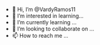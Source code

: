 - 👋 Hi, I’m @VardyRamos11
- 👀 I’m interested in learning...
- 🌱 I’m currently learning ...
- 💞️ I’m looking to collaborate on ...
- 📫 How to reach me ...

<!---
VardyRamos11/VardyRamos11 is a ✨ special ✨ repository because its `README.md` (this file) appears on your GitHub profile.
You can click the Preview link to take a look at your changes.
--->
